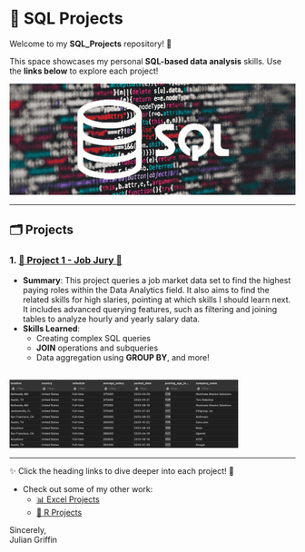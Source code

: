 # 💾 SQL Projects  

Welcome to my **SQL_Projects** repository! 🌟  

This space showcases my personal **SQL-based data analysis** skills. Use the **links below** to explore each project!  

<img src="./Media/SQL_Pic.png" alt="SQL Projects Banner" width="700"/>

---

## 🗂️ Projects  

### 1. [**👑 Project 1 - Job Jury 👑**](./Project%201%20-%20Job%20Jury/)
- **Summary**: This project queries a job market data set to find the highest paying roles within the Data Analytics field. It also aims to find the related skills for high slaries, pointing at which skills I should learn next. It includes advanced querying features, such as filtering and joining tables to analyze hourly and yearly salary data.
- **Skills Learned**: 
  - Creating complex SQL queries
  - **JOIN** operations and subqueries
  - Data aggregation using **GROUP BY**, and more!  

<br>

<img src="./Media/JJ_Chart.png" alt="Visual of Employee Database Query" width="80%" />

---

✨ Click the heading links to dive deeper into each project! 🚀  

- Check out some of my other work:  
  - [📊 Excel Projects](https://github.com/JulianGriffin11/Excel_Projects)  
  - [📘 R Projects](https://github.com/JulianGriffin11/R_Projects)  

Sincerely,  
Julian Griffin 
